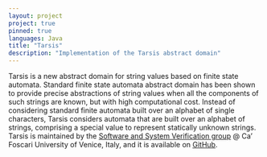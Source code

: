```yaml
---
layout: project
project: true
pinned: true
languages: Java
title: "Tarsis"
description: "Implementation of the Tarsis abstract domain"
---
```


Tarsis is a new abstract domain for string values based on finite state automata. Standard finite state automata abstract domain has been shown to provide precise abstractions of string values when all the components of such strings are known, but with high computational cost. Instead of considering standard finite automata built over an alphabet of single characters, Tarsis considers automata that are built over an alphabet of strings, comprising a special value to represent statically unknown strings. Tarsis is maintained by the [Software and System Verification group](https://ssv.dais.unive.it/) @ Ca’ Foscari University of Venice, Italy, and it is available on [GitHub](https://github.com/UniVE-SSV/tarsis).
